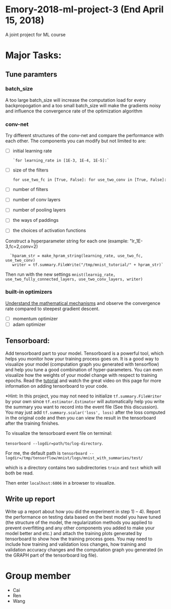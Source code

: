 # Emory-2018-ml-project-3 (End April 15, 2018)
A joint project for ML course

# Major Tasks:

## Tune paramters

### batch_size

A too large batch_size will increase the computation load for every backpropogation and a too small batch_size will make the gradients noisy and influence the convergence rate of the optimization algorithm

### conv-net

Try different structures of the conv-net and compare the performance with each other. The components you can modify but not limited to are: 

   - [ ] initial learning rate
   
         `for learning_rate in [1E-3, 1E-4, 1E-5]:`
         
   - [ ]  size of the filters
      
         `for use_two_fc in [True, False]:
            for use_two_conv in [True, False]:`
   
   - [ ] number of filters
   - [ ] number of conv layers
   - [ ] number of pooling layers
   - [ ]  the ways of paddings
   - [ ] the choices of activation functions
   
   Construct a hyperparameter string for each one (example: "lr_1E-3,fc=2,conv=2)
   
      `hparam_str = make_hpram_string(learning_rate, use_two_fc, use_two_conv)
       writer = tf.summary.FileWrite("/tmp/mnist_tutorial/" + hpram_str)`
       
 Then run with the new settings
      `mnist(learnig_rate, use_two_fully_connected_layers, use_two_conv_layers, writer)`
     

### built-in optimizers

[Understand the mathematical mechanisms](https://www.tensorflow.org/api_guides/python/train#Optimizers) and  observe the convergence rate compared to steepest gradient descent.

   - [ ] momentum optimizer
   - [ ] adam optimizer

## Tensorboard:
 Add tensorboard part to your model. Tensorboard is a powerful tool, which helps you monitor how your training process goes on. It is a good way to visualize your model (computation graph you generated with tensorflow) and help you tune a good combination of hyper-parameters. You can even visualize how the weights of your model change with respect to training epochs. Read the [tutorial](https://www.tensorflow.org/programmers_guide/summaries_and_tensorboard) and watch the great video on this page for more information on adding tensorboard to your code.

*Hint: In this project, you may not need to initialize `tf.summary.FileWriter` by your own since `tf.estimator.Estimator` will automatically help you write the summary you want to record into the event file (See this discussion). You may just add `tf.summary.scalar('loss', loss)` after the loss computed in the original code and then you can view the result in the tensorboard after the training finishes.

To visualize the tensorboard event file on terminal:

`tensorboard --logdir=path/to/log-directory`.

For me, the default path is `tensorboard --logdir=/tmp/tensorflow/mnist/logs/mnist_with_summaries/test/`

which is a directory contains two subdirectories `train` and `test` which will both be read. 

Then enter `localhost:6006` in a browser to visualize. 



## Write up report

Write up a report about how you did the experiment in step 1) – 4). Report
the performance on testing data based on the best model you have tuned (the structure of the model, the regularization methods you applied to prevent overfitting and any other components you added to make your model better and etc.) and attach the training plots generated by tensorboard to show how the training process goes. You may need to include how training and validation loss changes, how training and validation accuracy changes and the computation graph you generated (in the GRAPH part of the tensorboard log file).



# Group member

* Cai
* Ren
* Wang
